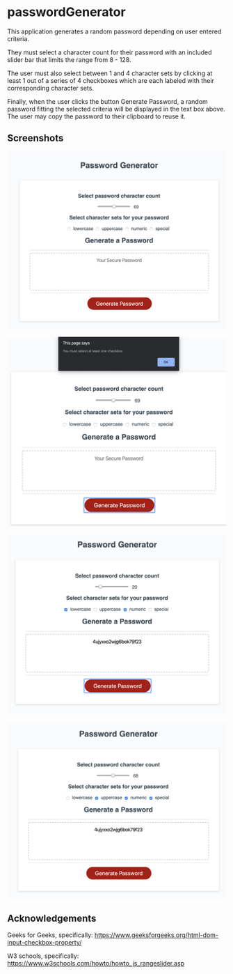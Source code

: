 # passwordGenerator

This application generates a random password depending on user entered criteria.

They must select a character count for their password with an included slider bar that 
limits the range from 8 - 128.

The user must also select between 1 and 4 character sets by clicking at least 1 out of a series
of 4 checkboxes which are each labeled with their corresponding character sets.

Finally, when the user clicks the button Generate Password, a random password fitting the selected criteria
will be displayed in the text box above.  The user may copy the password to their clipboard to reuse it.



## Screenshots

![screenshot 1](/images/screenshot1.png)

![screenshot 2](/images/screenshot2.png)

![screenshot 3](/images/screenshot3.png)

![screenshot 4](/images/screenshot4.png)

## Acknowledgements

Geeks for Geeks, specifically:
https://www.geeksforgeeks.org/html-dom-input-checkbox-property/

W3 schools, specifically:
https://www.w3schools.com/howto/howto_js_rangeslider.asp
